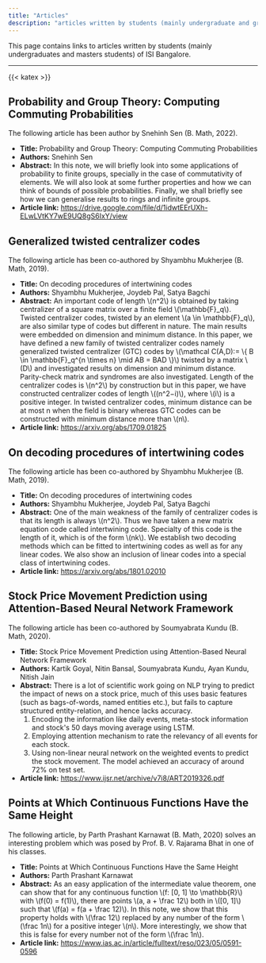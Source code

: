 ```yaml
---
title: "Articles"
description: "articles written by students (mainly undergraduate and graduate) of ISI Bangalore"
---
```


This page contains links to articles written by students (mainly undergraduates and masters students) of ISI Bangalore.

---

{{< katex >}}

## Probability and Group Theory: Computing Commuting Probabilities

The following article has been author by Snehinh Sen (B. Math, 2022).

- **Title:** Probability and Group Theory: Computing Commuting Probabilities
- **Authors:** Snehinh Sen
- **Abstract:** In this note, we will briefly look into some applications of probability to finite groups, specially in the case of commutativity of elements. We will also look at some further properties and how we can think of bounds of possible probabilities. Finally, we shall briefly see how we can generalise results to rings and infinite groups.
- **Article link:** https://drive.google.com/file/d/1idwtEErUXh-ELwLVtKY7wE9UQ8gS6IxY/view

## Generalized twisted centralizer codes

The following article has been co-authored by Shyambhu Mukherjee (B. Math, 2019).

- **Title:** On decoding procedures of intertwining codes
- **Authors:** Shyambhu Mukherjee, Joydeb Pal, Satya Bagchi
- **Abstract:** An important code of length \\(n^2\\) is obtained by taking centralizer of a square matrix over a finite field \\(\mathbb{F}\_q\\). Twisted centralizer codes, twisted by an element \\(a \in \mathbb{F}\_q\\), are also similar type of codes but different in nature. The main results were embedded on dimension and minimum distance. In this paper, we have defined a new family of twisted centralizer codes namely generalized twisted centralizer (GTC) codes by \\(\mathcal C(A,D):= \\{ B \in \mathbb{F}\_q^{n \times n} \mid AB = BAD \\}\\) twisted by a matrix \\(D\\) and investigated results on dimension and minimum distance. Parity-check matrix and syndromes are also investigated. Length of the centralizer codes is \\(n^2\\) by construction but in this paper, we have constructed centralizer codes of length \\((n^2−i)\\), where \\(i\\) is a positive integer. In twisted centralizer codes, minimum distance can be at most n when the field is binary whereas GTC codes can be constructed with minimum distance more than \\(n\\).
- **Article link:** https://arxiv.org/abs/1709.01825

## On decoding procedures of intertwining codes

The following article has been co-authored by Shyambhu Mukherjee (B. Math, 2019).

- **Title:** On decoding procedures of intertwining codes
- **Authors:** Shyambhu Mukherjee, Joydeb Pal, Satya Bagchi
- **Abstract:** One of the main weakness of the family of centralizer codes is that its length is always \\(n^2\\). Thus we have taken a new matrix equation code called intertwining code. Specialty of this code is the length of it, which is of the form \\(nk\\). We establish two decoding methods which can be fitted to intertwining codes as well as for any linear codes. We also show an inclusion of linear codes into a special class of intertwining codes.
- **Article link:** https://arxiv.org/abs/1801.02010

## Stock Price Movement Prediction using Attention-Based Neural Network Framework

The following article has been co-authored by Soumyabrata Kundu (B. Math, 2020).

- **Title:** Stock Price Movement Prediction using Attention-Based Neural Network Framework
- **Authors:** Kartik Goyal, Nitin Bansal, Soumyabrata Kundu, Ayan Kundu, Nitish Jain
- **Abstract:** There is a lot of scientific work going on NLP trying to predict the impact of news on a stock price, much of this uses basic features (such as bags-of-words, named entities etc.), but fails to capture structured entity-relation, and hence lacks accuracy.
  1. Encoding the information like daily events, meta-stock information and stock's 50 days moving average using LSTM.
  2. Employing attention mechanism to rate the relevancy of all events for each stock.
  3. Using non-linear neural network on the weighted events to predict the stock movement. The model achieved an accuracy of around 72% on test set.
- **Article link:** https://www.ijsr.net/archive/v7i8/ART2019326.pdf

## Points at Which Continuous Functions Have the Same Height

The following article, by Parth Prashant Karnawat (B. Math, 2020) solves an interesting problem which was posed by Prof. B. V. Rajarama Bhat in one of his classes.

- **Title:** Points at Which Continuous Functions Have the Same Height
- **Authors:** Parth Prashant Karnawat
- **Abstract:** As an easy application of the intermediate value theorem, one can show that for any continuous function \\(f: [0, 1] \to \mathbb{R}\\) with \\(f(0) = f(1)\\), there are points \\(a, a + \frac 12\\) both in \\([0, 1]\\) such that \\(f(a) = f(a + \frac 12)\\). In this note, we show that this property holds with \\(\frac 12\\) replaced by any number of the form \\(\frac 1n\\) for a positive integer \\(n\\). More interestingly, we show that this is false for every number not of the form \\(\frac 1n\\).
- **Article link:** https://www.ias.ac.in/article/fulltext/reso/023/05/0591-0596
